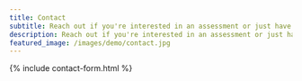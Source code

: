 ```yaml
---
title: Contact
subtitle: Reach out if you're interested in an assessment or just have a question!
description: Reach out if you're interested in an assessment or just have a question!
featured_image: /images/demo/contact.jpg
---
```


{% include contact-form.html %}

